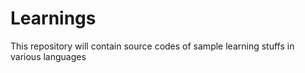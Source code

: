 # Learnings
This repository will contain source codes of sample learning stuffs in various languages
